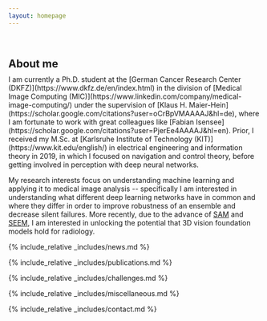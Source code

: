 ```yaml
---
layout: homepage
---
```


<h2 class="scroll-element" id="about-me" style="margin: 60px 0px 10px;">About me</h2>
I am currently a Ph.D. student at the [German Cancer Research Center (DKFZ)](https://www.dkfz.de/en/index.html) in the division of [Medical Image Computing (MIC)](https://www.linkedin.com/company/medical-image-computing/) under the supervision of [Klaus H. Maier-Hein](https://scholar.google.com/citations?user=oCrBpVMAAAAJ&hl=de), where I am fortunate to work with great colleagues like [Fabian Isensee](https://scholar.google.com/citations?user=PjerEe4AAAAJ&hl=en). Prior, I received my M.Sc. at [Karlsruhe Institute of Technology (KIT)](https://www.kit.edu/english/) in electrical engineering and information theory in 2019, in which I focused on navigation and control theory, before getting involved in perception with deep neural networks. 

My research interests focus on understanding machine learning and applying it to medical image analysis -- specifically I am interested in understanding what different deep learning networks have in common and where they differ in order to improve robustness of an ensemble and decrease silent failures. More recently, due to the advance of [SAM](https://segment-anything.com) and [SEEM](https://arxiv.org/abs/2304.06718), I am interested in unlocking the potential that 3D vision foundation models hold for radiology.


{% include_relative _includes/news.md %}

{% include_relative _includes/publications.md %}

{% include_relative _includes/challenges.md %}

{% include_relative _includes/miscellaneous.md %}

{% include_relative _includes/contact.md %}